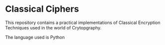 # Classical Ciphers

This repository contains a practical implementations of Classical Encryption Techniques used in the world of Crytopgraphy.

The language used is Python
